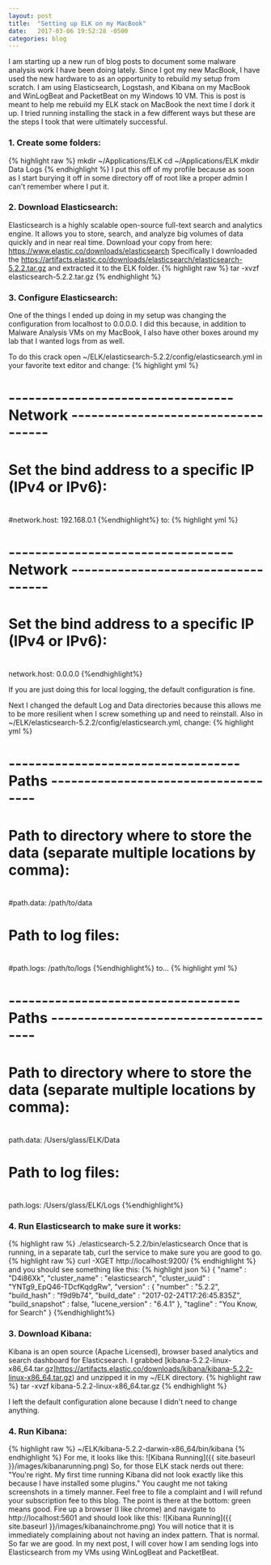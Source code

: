 ```yaml
---
layout: post
title:  "Setting up ELK on my MacBook"
date:   2017-03-06 19:52:28 -0500
categories: blog
---
```


I am starting up a new run of blog posts to document some malware analysis work I have been doing lately. Since I got my new MacBook, I have used the new hardware to as an opportunity to rebuild my setup from scratch. I am using Elasticsearch, Logstash, and Kibana on my MacBook and WinLogBeat and PacketBeat on my Windows 10 VM. This is post is meant to help me rebuild my ELK stack on MacBook the next time I dork it up. I tried running installing the stack in a few different ways but these are the steps I took that were ultimately successful.

### 1. Create some folders:
{% highlight raw %}
mkdir ~/Applications/ELK
cd ~/Applications/ELK
mkdir Data Logs
{% endhighlight %}
I put this off of my profile because as soon as I start burying it off in some directory off of root like a proper admin I can't remember where I put it.  

### 2. Download Elasticsearch:
Elasticsearch is a highly scalable open-source full-text search and analytics engine. It allows you to store, search, and analyze big volumes of data quickly and in near real time.
Download your copy from here: <https://www.elastic.co/downloads/elasticsearch>
Specifically I downloaded the <https://artifacts.elastic.co/downloads/elasticsearch/elasticsearch-5.2.2.tar.gz>
and extracted it to the ELK folder.
{% highlight raw %}
tar -xvzf elasticsearch-5.2.2.tar.gz
{% endhighlight %}

### 3. Configure Elasticsearch:
One of the things I ended up doing in my setup was changing the configuration from localhost to 0.0.0.0. I did this because, in addition to Malware Analysis VMs on my MacBook, I also have other boxes around my lab that I wanted logs from as well.

To do this crack open ~/ELK/elasticsearch-5.2.2/config/elasticsearch.yml in your favorite text editor and change:
{% highlight yml %}
# ---------------------------------- Network -----------------------------------
#
# Set the bind address to a specific IP (IPv4 or IPv6):
#
#network.host: 192.168.0.1
{%endhighlight%}
to:
{% highlight yml %}
# ---------------------------------- Network -----------------------------------
#
# Set the bind address to a specific IP (IPv4 or IPv6):
#
network.host: 0.0.0.0
{%endhighlight%}

If you are just doing this for local logging, the default configuration is fine.

Next I changed the default Log and Data directories because this allows me to be more resilient when I screw something up and need to reinstall.
Also in ~/ELK/elasticsearch-5.2.2/config/elasticsearch.yml, change:
{% highlight yml %}
# ----------------------------------- Paths ------------------------------------
#
# Path to directory where to store the data (separate multiple locations by comma):
#
#path.data: /path/to/data
#
# Path to log files:
#
#path.logs: /path/to/logs
{%endhighlight%}
to...
{% highlight yml %}
# ----------------------------------- Paths ------------------------------------
#
# Path to directory where to store the data (separate multiple locations by comma):
#
path.data: /Users/glass/ELK/Data
#
# Path to log files:
#
path.logs: /Users/glass/ELK/Logs
{%endhighlight%}

### 4. Run Elasticsearch to make sure it works:
{% highlight raw %}
./elasticsearch-5.2.2/bin/elasticsearch
Once that is running, in a separate tab, curl the service to make sure you are good to go.
{% highlight raw %}
curl -XGET http://localhost:9200/
{% endhighlight %}
and you should see something like this:
{% highlight json %}
{
  "name" : "D4i86Xk",
  "cluster_name" : "elasticsearch",
  "cluster_uuid" : "YNTg9_EpQ46-TDcfKqdgRw",
  "version" : {
    "number" : "5.2.2",
    "build_hash" : "f9d9b74",
    "build_date" : "2017-02-24T17:26:45.835Z",
    "build_snapshot" : false,
    "lucene_version" : "6.4.1"
  },
  "tagline" : "You Know, for Search"
}
{%endhighlight%}

### 3. Download Kibana:
Kibana is an open source (Apache Licensed), browser based analytics and search dashboard for Elasticsearch.
I grabbed [kibana-5.2.2-linux-x86_64.tar.gz]https://artifacts.elastic.co/downloads/kibana/kibana-5.2.2-linux-x86_64.tar.gz)
and unzipped it in my ~/ELK directory.
{% highlight raw %}
tar -xvzf kibana-5.2.2-linux-x86_64.tar.gz
{% endhighlight %}

I left the default configuration alone because I didn't need to change anything.

### 4. Run Kibana:
{% highlight raw %}
~/ELK/kibana-5.2.2-darwin-x86_64/bin/kibana
{% endhighlight %}
For me, it looks like this:
![Kibana Running]({{ site.baseurl }}/images/kibanarunning.png)
So, for those ELK stack nerds out there: "You're right. My first time running Kibana did not look exactly like this because I have installed some plugins." You caught me not taking screenshots in a timely manner. Feel free to file a complaint and I will refund your subscription fee to this blog. The point is there at the bottom: green means good.
 Fire up a browser (I like chrome) and navigate to http://localhost:5601 and should look like this:
 ![Kibana Running]({{ site.baseurl }}/images/kibanainchrome.png)
 You will notice that it is immediately complaining about not having an index pattern. That is normal. So far we are good. In my next post, I will cover how I am sending logs into Elasticsearch from my VMs using WinLogBeat and PacketBeat.
